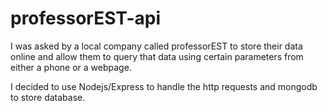 # professorEST-api

I was asked by a local company called professorEST to store their data online and allow them to query that data using certain parameters from either a phone or a webpage.

I decided to use Nodejs/Express to handle the http requests and mongodb to store database.
